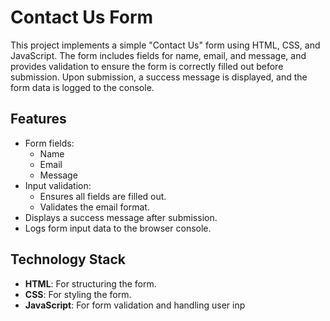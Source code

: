 # Contact Us Form

This project implements a simple "Contact Us" form using HTML, CSS, and JavaScript. The form includes fields for name, email, and message, and provides validation to ensure the form is correctly filled out before submission. Upon submission, a success message is displayed, and the form data is logged to the console.

## Features

- Form fields:
  - Name
  - Email
  - Message
- Input validation:
  - Ensures all fields are filled out.
  - Validates the email format.
- Displays a success message after submission.
- Logs form input data to the browser console.

## Technology Stack

- **HTML**: For structuring the form.
- **CSS**: For styling the form.
- **JavaScript**: For form validation and handling user inp
